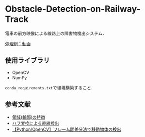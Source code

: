 # Obstacle-Detection-on-Railway-Track
電車の前方映像による線路上の障害物検出システム．

[処理例：動画](https://youtu.be/NS-7CSeqimQ)

## 使用ライブラリ
* OpenCV
* NumPy

```conda_requirements.txt```で環境構築すること．

## 参考文献
* [領域(輪郭)の特徴](http://labs.eecs.tottori-u.ac.jp/sd/Member/oyamada/OpenCV/html/py_tutorials/py_imgproc/py_contours/py_contour_features/py_contour_features.html)
* [ハフ変換による直線検出](http://labs.eecs.tottori-u.ac.jp/sd/Member/oyamada/OpenCV/html/py_tutorials/py_imgproc/py_houghlines/py_houghlines.html)
* [【Python/OpenCV】フレーム間差分法で移動物体の検出](https://algorithm.joho.info/programming/python/opencv-frame-difference-py/)
